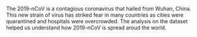 The 2019-nCoV is a contagious coronavirus that hailed from Wuhan, China. This new strain of virus has striked fear in many countries as cities were quarantined and hospitals were overcrowded. The analysis on the dataset helped us understand how 2019-nCoV is spread aroud the world.
